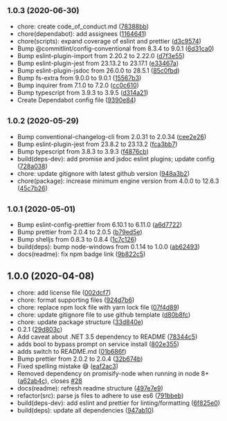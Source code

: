 ## <small>1.0.3 (2020-06-30)</small>

-   chore: create code_of_conduct.md ([78388bb](https://github.com/Fdawgs/pm2-windows-service/commit/78388bb))
-   chore(dependabot): add assignees ([1164641](https://github.com/Fdawgs/pm2-windows-service/commit/1164641))
-   chore(scripts): expand coverage of eslint and prettier ([d3c9574](https://github.com/Fdawgs/pm2-windows-service/commit/d3c9574))
-   Bump @commitlint/config-conventional from 8.3.4 to 9.0.1 ([6d31ca0](https://github.com/Fdawgs/pm2-windows-service/commit/6d31ca0))
-   Bump eslint-plugin-import from 2.20.2 to 2.22.0 ([d7f3e55](https://github.com/Fdawgs/pm2-windows-service/commit/d7f3e55))
-   Bump eslint-plugin-jest from 23.13.2 to 23.17.1 ([e33467a](https://github.com/Fdawgs/pm2-windows-service/commit/e33467a))
-   Bump eslint-plugin-jsdoc from 26.0.0 to 28.5.1 ([85c0fbd](https://github.com/Fdawgs/pm2-windows-service/commit/85c0fbd))
-   Bump fs-extra from 9.0.0 to 9.0.1 ([15567b3](https://github.com/Fdawgs/pm2-windows-service/commit/15567b3))
-   Bump inquirer from 7.1.0 to 7.2.0 ([cc0c610](https://github.com/Fdawgs/pm2-windows-service/commit/cc0c610))
-   Bump typescript from 3.9.3 to 3.9.5 ([d314a21](https://github.com/Fdawgs/pm2-windows-service/commit/d314a21))
-   Create Dependabot config file ([9390e84](https://github.com/Fdawgs/pm2-windows-service/commit/9390e84))

## <small>1.0.2 (2020-05-29)</small>

-   Bump conventional-changelog-cli from 2.0.31 to 2.0.34 ([cee2e26](https://github.com/Fdawgs/pm2-windows-service/commit/cee2e26))
-   Bump eslint-plugin-jest from 23.8.2 to 23.13.2 ([fca3bb7](https://github.com/Fdawgs/pm2-windows-service/commit/fca3bb7))
-   Bump typescript from 3.8.3 to 3.9.3 ([f4876cb](https://github.com/Fdawgs/pm2-windows-service/commit/f4876cb))
-   build(deps-dev): add promise and jsdoc eslint plugins; update config ([728a038](https://github.com/Fdawgs/pm2-windows-service/commit/728a038))
-   chore: update gitignore with latest github version ([948a3b2](https://github.com/Fdawgs/pm2-windows-service/commit/948a3b2))
-   chore(package): increase minimum engine version from 4.0.0 to 12.6.3 ([45c7b26](https://github.com/Fdawgs/pm2-windows-service/commit/45c7b26))

## <small>1.0.1 (2020-05-01)</small>

-   Bump eslint-config-prettier from 6.10.1 to 6.11.0 ([a6d7722](https://github.com/Fdawgs/pm2-windows-service/commit/a6d7722))
-   Bump prettier from 2.0.4 to 2.0.5 ([b79ed5e](https://github.com/Fdawgs/pm2-windows-service/commit/b79ed5e))
-   Bump shelljs from 0.8.3 to 0.8.4 ([1c7c126](https://github.com/Fdawgs/pm2-windows-service/commit/1c7c126))
-   build(deps): bump node-windows from 0.1.14 to 1.0.0 ([ab62493](https://github.com/Fdawgs/pm2-windows-service/commit/ab62493))
-   docs(readme): fix npm badge link ([9b822c5](https://github.com/Fdawgs/pm2-windows-service/commit/9b822c5))

## 1.0.0 (2020-04-08)

-   chore: add license file ([002dcf7](https://github.com/Fdawgs/pm2-windows-service/commit/002dcf7))
-   chore: format supporting files ([924d7b6](https://github.com/Fdawgs/pm2-windows-service/commit/924d7b6))
-   chore: replace npm lock file with yarn lock file ([07f4d89](https://github.com/Fdawgs/pm2-windows-service/commit/07f4d89))
-   chore: update gitignore file to use github template ([d80b8fc](https://github.com/Fdawgs/pm2-windows-service/commit/d80b8fc))
-   chore: update package structure ([33d840e](https://github.com/Fdawgs/pm2-windows-service/commit/33d840e))
-   0.2.1 ([29d803c](https://github.com/Fdawgs/pm2-windows-service/commit/29d803c))
-   Add caveat about .NET 3.5 dependency to README ([78344c5](https://github.com/Fdawgs/pm2-windows-service/commit/78344c5))
-   adds bool to bypass prompt on service install ([802e355](https://github.com/Fdawgs/pm2-windows-service/commit/802e355))
-   adds switch to README.md ([01b686f](https://github.com/Fdawgs/pm2-windows-service/commit/01b686f))
-   Bump prettier from 2.0.2 to 2.0.4 ([32b674b](https://github.com/Fdawgs/pm2-windows-service/commit/32b674b))
-   Fixed spelling mistake 😅 ([eaf2ac3](https://github.com/Fdawgs/pm2-windows-service/commit/eaf2ac3))
-   Removed dependency on promisify-node when running in node 8+ ([a62ab4c](https://github.com/Fdawgs/pm2-windows-service/commit/a62ab4c)), closes [#28](https://github.com/Fdawgs/pm2-windows-service/issues/28)
-   docs(readme): refresh readme structure ([497e7e9](https://github.com/Fdawgs/pm2-windows-service/commit/497e7e9))
-   refactor(src): parse js files to adhere to use es6 ([791bbeb](https://github.com/Fdawgs/pm2-windows-service/commit/791bbeb))
-   build(deps-dev): add eslint and prettier for linting/formatting ([6f825e0](https://github.com/Fdawgs/pm2-windows-service/commit/6f825e0))
-   build(deps): update all dependencies ([947ab10](https://github.com/Fdawgs/pm2-windows-service/commit/947ab10))
